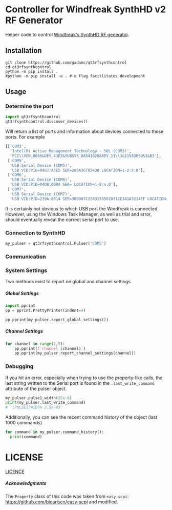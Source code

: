 # Controller for Windfreak SynthHD v2 RF Generator

Helper code to control [Windfreak's SynthHD RF generator](https://windfreaktech.com/product/microwave-signal-generator-synthhd/).


## Installation

```
git clone https://github.com/gadamc/qt3rfsynthcontrol
cd qt3rfsynthcontrol
python -m pip install .
#python -m pip install -e . #-e flag facitlitates development
```

## Usage

### Determine the port


```python
import qt3rfsynthcontrol
qt3rfsynthcontrol.discover_devices()
```

Will return a list of ports and information about devices connected to those ports.
For example

```python
[['COM3',
  'Intel(R) Active Management Technology - SOL (COM3)',
  'PCI\\VEN_8086&DEV_43E3&SUBSYS_0A541028&REV_11\\3&11583659&1&B3'],
 ['COM5',
  'USB Serial Device (COM5)',
  'USB VID:PID=0483:A3E5 SER=206A36705430 LOCATION=1-2:x.0'],
 ['COM6',
  'USB Serial Device (COM6)',
  'USB VID:PID=04D8:000A SER= LOCATION=1-8:x.0'],
 ['COM7',
  'USB Serial Device (COM7)',
  'USB VID:PID=239A:8014 SER=3B0D07C25831555020312E341A3214FF LOCATION=1-6:x.0']]
```

It is certainly not obvious to which USB port the Windfreak is connected. However,
using the Windows Task Manager, as well as trial and error, should eventually
reveal the correct serial port to use.

### Connection to SynthHD

```python
my_pulser = qt3rfsynthcontrol.Pulser('COM5')
```

### Communication


### System Settings

Two methods exist to report on global and channel settings

##### Global Settings

```python
import pprint
pp = pprint.PrettyPrinter(indent=4)

pp.pprint(my_pulser.report_global_settings())
```

##### Channel Settings

```python
for channel in range(1,5):
    pp.pprint(f'channel {channel}')
    pp.pprint(my_pulser.report_channel_settings(channel))
```


### Debugging

If you hit an error, especially when trying to use the property-like calls,
the last string written to the Serial port is found in the
`.last_write_command` attribute of the pulser object.

```python
my_pulser.pulse1.width(25e-6)
print(my_pulser.last_write_command)
# ':PULSE1:WIDTH 2.5e-05'
```

Additionally, you can see the recent command history of the object (last 1000 commands)

```python
for command in my_pulser.command_history():
  print(command)
```

# LICENSE

[LICENCE](LICENSE)

##### Acknowledgments

The `Property` class of this code was taken from `easy-scpi`: https://github.com/bicarlsen/easy-scpi
and modified.
